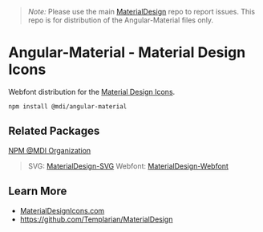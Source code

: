 > *Note:* Please use the main [MaterialDesign](https://github.com/Templarian/MaterialDesign/issues) repo to report issues. This repo is for distribution of the Angular-Material files only.

# Angular-Material - Material Design Icons

Webfont distribution for the [Material Design Icons](https://materialdesignicons.com).

```
npm install @mdi/angular-material
```

## Related Packages

[NPM @MDI Organization](https://npmjs.com/org/mdi)

> SVG: [MaterialDesign-SVG](https://github.com/Templarian/MaterialDesign-SVG)
> Webfont: [MaterialDesign-Webfont](https://github.com/Templarian/MaterialDesign-Webfont)

## Learn More

- [MaterialDesignIcons.com](https://materialdesignicons.com)
- https://github.com/Templarian/MaterialDesign
